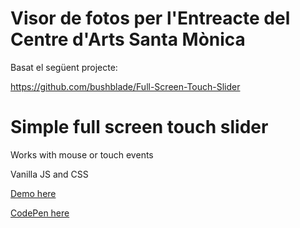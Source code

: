 # Visor de fotos per l'Entreacte del Centre d'Arts Santa Mònica

Basat el següent projecte:

https://github.com/bushblade/Full-Screen-Touch-Slider

# Simple full screen touch slider

Works with mouse or touch events

Vanilla JS and CSS

[Demo here](https://bushblade-touch-slider.surge.sh/)

[CodePen here](https://codepen.io/bushblade/pen/ZEpvzbK?editors=0010)

